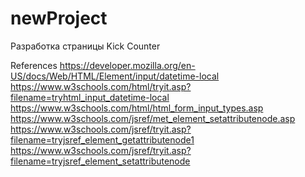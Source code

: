 # newProject
Разработка страницы Kick Counter

References
https://developer.mozilla.org/en-US/docs/Web/HTML/Element/input/datetime-local
https://www.w3schools.com/html/tryit.asp?filename=tryhtml_input_datetime-local
https://www.w3schools.com/html/html_form_input_types.asp
https://www.w3schools.com/jsref/met_element_setattributenode.asp
https://www.w3schools.com/jsref/tryit.asp?filename=tryjsref_element_getattributenode1
https://www.w3schools.com/jsref/tryit.asp?filename=tryjsref_element_setattributenode
